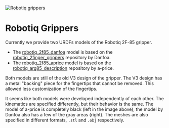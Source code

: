 ![Robotiq grippers](https://i.imgur.com/iIw0yCM.jpg)

# Robotiq Grippers

Currently we provide two URDFs models of the Robotiq 2F-85 gripper.
* The [robotiq_2f85_danfoa](robotiq_2f85_danfoa) model is based on the [robotiq_2finger_grippers](https://github.com/Danfoa/robotiq_2finger_grippers) repository by Danfoa.
* The [robotiq_2f85_aprice](robotiq_2f85_aprice) model is based on the [robotiq_arg85_description](https://github.com/a-price/robotiq_arg85_description) repository by a-price.

Both models are still of the old V3 design of the gripper.
The V3 design has a metal "backing" piece for the fingertips that cannot be removed.
This allowed less customization of the fingertips.

It seems like both models were developed independently of each other.
The kinematics are specified differently, but their behavior is the same.
The model of a-price is completely black (left in the image above), the model by Danfoa also has a few of the gray areas (right).
The meshes are also specified in different formats, `.stl` and `.obj` respectively.